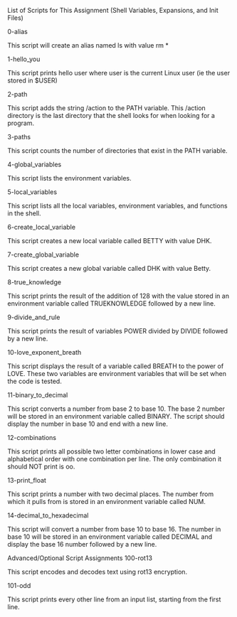 List of Scripts for This Assignment (Shell Variables, Expansions, and Init Files)


0-alias

This script will create an alias named ls with value rm *

1-hello_you

This script prints hello user where user is the current Linux user (ie the user stored in $USER)

2-path

This script adds the string /action to the PATH variable. This /action directory is the last directory that the shell looks for when looking for a program.

3-paths

This script counts the number of directories that exist in the PATH variable.

4-global_variables

This script lists the environment variables.

5-local_variables

This script lists all the local variables, environment variables, and functions in the shell.

6-create_local_variable

This script creates a new local variable called BETTY with value DHK.

7-create_global_variable

This script creates a new global variable called DHK with value Betty.

8-true_knowledge

This script prints the result of the addition of 128 with the value stored in an environment variable called TRUEKNOWLEDGE followed by a new line.

9-divide_and_rule

This script prints the result of variables POWER divided by DIVIDE followed by a new line.

10-love_exponent_breath

This script displays the result of a variable called BREATH to the power of LOVE. These two variables are environment variables that will be set when the code is tested.

11-binary_to_decimal

This script converts a number from base 2 to base 10. The base 2 number will be stored in an environment variable called BINARY. The script should display the number in base 10 and end with a new line.

12-combinations

This script prints all possible two letter combinations in lower case and alphabetical order with one combination per line. The only combination it should NOT print is oo.

13-print_float

This script prints a number with two decimal places. The number from which it pulls from is stored in an environment variable called NUM.

14-decimal_to_hexadecimal

This script will convert a number from base 10 to base 16. The number in base 10 will be stored in an environment variable called DECIMAL and display the base 16 number followed by a new line.

Advanced/Optional Script Assignments
100-rot13

This script encodes and decodes text using rot13 encryption.

101-odd

This script prints every other line from an input list, starting from the first line.
